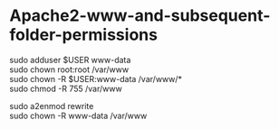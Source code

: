 # Apache2-www-and-subsequent-folder-permissions

sudo adduser $USER www-data  
sudo chown root:root /var/www  
sudo chown -R $USER:www-data /var/www/*  
sudo chmod -R 755 /var/www  

sudo a2enmod rewrite  
sudo chown -R www-data /var/www  
